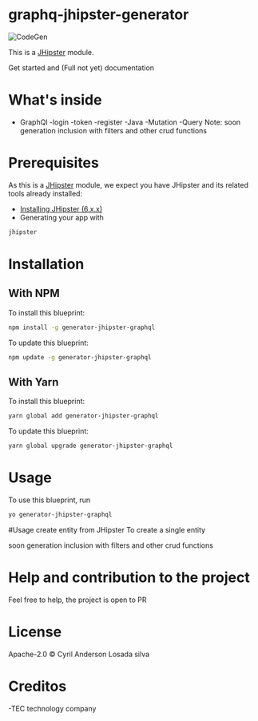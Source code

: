 # graphq-jhipster-generator
![CodeGen](https://i.picasion.com/pic90/9cc4deb731a89c0ea66692aca7843fce.gif)


This is a [JHipster](https://www.jhipster.tech/) module.

Get started and (Full not yet) documentation

# What's inside

- GraphQl
  -login
  -token
  -register
-Java
 -Mutation
 -Query
Note: soon generation inclusion with filters and other crud functions


# Prerequisites

As this is a [JHipster](https://www.jhipster.tech/) module, we expect you have JHipster and its related tools already installed:

- [Installing JHipster (6.x.x)](https://www.jhipster.tech/installation/)
- Generating your app with 

```bash
jhipster
```

# Installation

## With NPM

To install this blueprint:

```bash
npm install -g generator-jhipster-graphql
```

To update this blueprint:

```bash
npm update -g generator-jhipster-graphql
```

## With Yarn

To install this blueprint:

```bash
yarn global add generator-jhipster-graphql
```

To update this blueprint:

```bash
yarn global upgrade generator-jhipster-graphql
```

# Usage

To use this blueprint, run 

```bash
yo generator-jhipster-graphql
```
#Usage create entity from JHipster
To create a single entity

soon generation inclusion with filters and other crud functions

# Help and contribution to the project

Feel free to help, the project is open to PR

# License

Apache-2.0 © Cyril Anderson Losada silva

# Creditos
-TEC technology company

